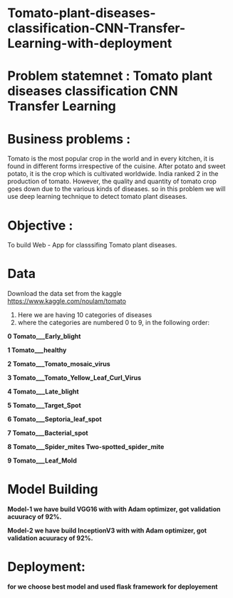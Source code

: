 # Tomato-plant-diseases-classification-CNN-Transfer-Learning-with-deployment
# Problem statemnet : Tomato plant diseases classification CNN Transfer Learning
# Business problems : 
Tomato is the most popular crop in the world and in every kitchen, it is found in different forms irrespective of the cuisine. After potato and sweet potato, it is the crop which is cultivated worldwide. India ranked 2 in the production of tomato. However, the quality and quantity of tomato crop goes down due to the various kinds of diseases. so in this problem we will use deep learning technique to detect tomato plant diseases.
# Objective :
To build Web - App for classsifing Tomato plant diseases.
# Data 

Download the data set from the kaggle https://www.kaggle.com/noulam/tomato
1. Here we are having 10 categories of diseases  
2. where the categories are numbered 0 to 9, in the following order:
    
<b>
    
0 Tomato___Early_blight
    
1 Tomato___healthy

2 Tomato___Tomato_mosaic_virus

3 Tomato___Tomato_Yellow_Leaf_Curl_Virus

4 Tomato___Late_blight

5 Tomato___Target_Spot

6 Tomato___Septoria_leaf_spot

7 Tomato___Bacterial_spot

8 Tomato___Spider_mites Two-spotted_spider_mite

9 Tomato___Leaf_Mold <b/>
    
# Model Building 
Model-1 we have build VGG16 with with Adam optimizer, got validation acuuracy of 92%.

Model-2 we have build InceptionV3  with with Adam optimizer, got validation acuuracy of 92%.


# Deployment:
for we choose best model and used flask framework for deployement
